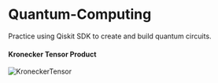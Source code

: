 # Quantum-Computing
Practice using Qiskit SDK to create and build quantum circuits. 

#### Kronecker Tensor Product

![KroneckerTensor](https://user-images.githubusercontent.com/73625048/190238941-05c21d30-3949-447c-a119-93b43da5acc7.png)

